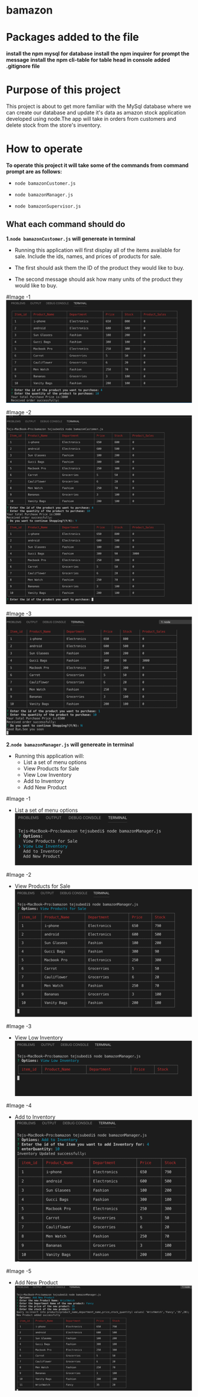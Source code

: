 # bamazon

# Packages added to the file
**install the npm mysql for database**
**install the npm inquirer for prompt the message**
**install the npm cli-table for table head in console**
**added .gitignore file**

# Purpose of this project

This project is about to get more familiar with the MySql database where we can create our database and update it's data as amazon stock application developed using node.The app will take in orders from customers and delete stock from the store's inventory.  

# How to operate
**To operate this project it will take some of the commands from command prompt are as follows:**
* `node bamazonCustomer.js`

* `node bamazonManager.js`

* `node bamazonSupervisor.js`


## What each command should do 

**1.`node bamazonCustomer.js` will genereate in terminal**

* Running this application will first display all of the items available for sale. Include the ids, names, and prices of products for sale.

* The first should ask them the ID of the product they would like to buy.
* The second message should ask how many units of the product they would like to buy.

#Image -1
![](images/bamazonCustomer-1.png)

#Image -2
![](images/bamazonCustomer-2.png)

#Image -3
![](images/bamazonCustomer-3.png)

**2.`node bamazonManager.js` will genereate in terminal**

* Running this application will:
    * List a set of menu options
    * View Products for Sale
    * View Low Inventory
    * Add to Inventory
    * Add New Product

#Image -1 
* List a set of menu options
![](images/bamazonManager-1.png)

#Image -2
* View Products for Sale 
![](images/bamazonManager-2.png)

#Image -3 
* View Low Inventory
![](images/bamazonManager-3.png)

#Image -4 
* Add to Inventory
![](images/bamazonManager-4.png)

#Image -5 
* Add New Product
![](images/bamazonManager-5.png)